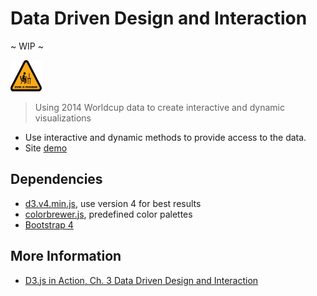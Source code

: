 # Data Driven Design and Interaction

~ WIP ~
<div>
  <img src="https://github.com/EdwardRutz/d3-world-cup-2014/blob/gh-pages/images/wip-300.png"
    width="50" height="50"
  >
</div>

> Using 2014 Worldcup data to create interactive and dynamic visualizations
- Use interactive and dynamic methods to provide access to the data. 
- Site [demo](https://edwardrutz.github.io/d3-world-cup-2014/)


## Dependencies

- [d3.v4.min.js](https://d3js.org/d3.v4.min.js), use version 4 for best results
- [colorbrewer.js](http://d3js.org/colorbrewer.v1.min.js), predefined color palettes
- [Bootstrap 4](https://getbootstrap.com/)


## More Information

- [D3.js in Action, Ch. 3 Data Driven Design and Interaction](https://livebook.manning.com/book/d3js-in-action-second-edition/chapter-3/13)

